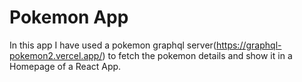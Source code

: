 # Pokemon App
In this app I have used a pokemon graphql server(https://graphql-pokemon2.vercel.app/) to fetch the pokemon details and show it in a Homepage of a React App.
